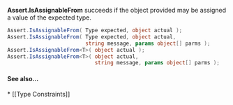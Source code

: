 **Assert.IsAssignableFrom** succeeds if the object provided may be assigned a value of the expected type.

```C#
Assert.IsAssignableFrom( Type expected, object actual );
Assert.IsAssignableFrom( Type expected, object actual, 
                         string message, params object[] parms );
Assert.IsAssignableFrom<T>( object actual );
Assert.IsAssignableFrom<T>( object actual, 
                            string message, params object[] parms );
```

<h4>See also...</h4>
 * [[Type Constraints]]
